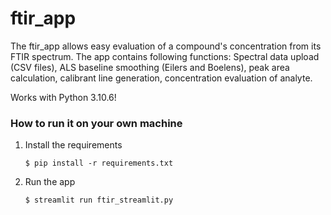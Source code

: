 # ftir_app
The ftir_app allows easy evaluation of a compound's concentration from its FTIR spectrum. The app contains following functions: Spectral data upload (CSV files), ALS baseline smoothing (Eilers and Boelens), peak area calculation, calibrant line generation, concentration evaluation of analyte. 

Works with Python 3.10.6!


### How to run it on your own machine

1. Install the requirements

   ```
   $ pip install -r requirements.txt
   ```

2. Run the app

   ```
   $ streamlit run ftir_streamlit.py
   ```

